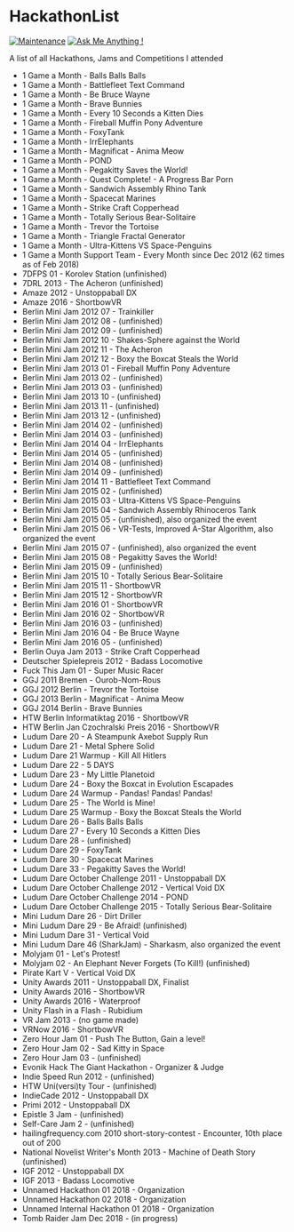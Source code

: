 # HackathonList

[![Maintenance](https://img.shields.io/badge/Maintained%3F-yes-green.svg)](https://github.com/matthiaszarzecki/HackathonList/graphs/commit-activity) [![Ask Me Anything !](https://img.shields.io/badge/Ask%20me-anything-1abc9c.svg)](https://matthewongamedesign.wordpress.com/)

A list of all Hackathons, Jams and Competitions I attended

* 1 Game a Month - Balls Balls Balls
* 1 Game a Month - Battlefleet Text Command
* 1 Game a Month - Be Bruce Wayne
* 1 Game a Month - Brave Bunnies
* 1 Game a Month - Every 10 Seconds a Kitten Dies
* 1 Game a Month - Fireball Muffin Pony Adventure
* 1 Game a Month - FoxyTank
* 1 Game a Month - IrrElephants
* 1 Game a Month - Magnificat - Anima Meow
* 1 Game a Month - POND
* 1 Game a Month - Pegakitty Saves the World!
* 1 Game a Month - Quest Complete! - A Progress Bar Porn
* 1 Game a Month - Sandwich Assembly Rhino Tank
* 1 Game a Month - Spacecat Marines
* 1 Game a Month - Strike Craft Copperhead
* 1 Game a Month - Totally Serious Bear-Solitaire
* 1 Game a Month - Trevor the Tortoise
* 1 Game a Month - Triangle Fractal Generator
* 1 Game a Month - Ultra-Kittens VS Space-Penguins
* 1 Game a Month Support Team - Every Month since Dec 2012 (62 times as of Feb 2018)
* 7DFPS 01 - Korolev Station (unfinished)
* 7DRL 2013 - The Acheron (unfinished)
* Amaze 2012 - Unstoppaball DX
* Amaze 2016 - ShortbowVR
* Berlin Mini Jam 2012 07 - Trainkiller
* Berlin Mini Jam 2012 08 - (unfinished)
* Berlin Mini Jam 2012 09 - (unfinished)
* Berlin Mini Jam 2012 10 - Shakes-Sphere against the World
* Berlin Mini Jam 2012 11 - The Acheron
* Berlin Mini Jam 2012 12 - Boxy the Boxcat Steals the World
* Berlin Mini Jam 2013 01 - Fireball Muffin Pony Adventure
* Berlin Mini Jam 2013 02 - (unfinished)
* Berlin Mini Jam 2013 03 - (unfinished)
* Berlin Mini Jam 2013 10 - (unfinished)
* Berlin Mini Jam 2013 11 - (unfinished)
* Berlin Mini Jam 2013 12 - (unfinished)
* Berlin Mini Jam 2014 02 - (unfinished)
* Berlin Mini Jam 2014 03 - (unfinished)
* Berlin Mini Jam 2014 04 - IrrElephants
* Berlin Mini Jam 2014 05 - (unfinished)
* Berlin Mini Jam 2014 08 - (unfinished)
* Berlin Mini Jam 2014 09 - (unfinished)
* Berlin Mini Jam 2014 11 - Battlefleet Text Command
* Berlin Mini Jam 2015 02 - (unfinished)
* Berlin Mini Jam 2015 03 - Ultra-Kittens VS Space-Penguins
* Berlin Mini Jam 2015 04 - Sandwich Assembly Rhinoceros Tank
* Berlin Mini Jam 2015 05 - (unfinished), also organized the event
* Berlin Mini Jam 2015 06 - VR-Tests, Improved A-Star Algorithm, also organized the event
* Berlin Mini Jam 2015 07 - (unfinished), also organized the event
* Berlin Mini Jam 2015 08 - Pegakitty Saves the World!
* Berlin Mini Jam 2015 09 - (unfinished)
* Berlin Mini Jam 2015 10 - Totally Serious Bear-Solitaire
* Berlin Mini Jam 2015 11 - ShortbowVR
* Berlin Mini Jam 2015 12 - ShortbowVR
* Berlin Mini Jam 2016 01 - ShortbowVR
* Berlin Mini Jam 2016 02 - ShortbowVR
* Berlin Mini Jam 2016 03 - (unfinished)
* Berlin Mini Jam 2016 04 - Be Bruce Wayne
* Berlin Mini Jam 2016 05 - (unfinished)
* Berlin Ouya Jam 2013 - Strike Craft Copperhead
* Deutscher Spielepreis 2012 - Badass Locomotive
* Fuck This Jam 01 - Super Music Racer
* GGJ 2011 Bremen - Ourob-Nom-Rous
* GGJ 2012 Berlin - Trevor the Tortoise
* GGJ 2013 Berlin - Magnificat - Anima Meow
* GGJ 2014 Berlin - Brave Bunnies
* HTW Berlin Informatiktag 2016 - ShortbowVR
* HTW Berlin Jan Czochralski Preis 2016 - ShortbowVR
* Ludum Dare 20 - A Steampunk Axebot Supply Run
* Ludum Dare 21 - Metal Sphere Solid
* Ludum Dare 21 Warmup - Kill All Hitlers
* Ludum Dare 22 - 5 DAYS
* Ludum Dare 23 - My Little Planetoid
* Ludum Dare 24 - Boxy the Boxcat in Evolution Escapades
* Ludum Dare 24 Warmup - Pandas! Pandas! Pandas!
* Ludum Dare 25 - The World is Mine!
* Ludum Dare 25 Warmup - Boxy the Boxcat Steals the World
* Ludum Dare 26 - Balls Balls Balls
* Ludum Dare 27 - Every 10 Seconds a Kitten Dies
* Ludum Dare 28 - (unfinished)
* Ludum Dare 29 - FoxyTank
* Ludum Dare 30 - Spacecat Marines
* Ludum Dare 33 - Pegakitty Saves the World!
* Ludum Dare October Challenge 2011 - Unstoppaball DX
* Ludum Dare October Challenge 2012 - Vertical Void DX
* Ludum Dare October Challenge 2014 - POND
* Ludum Dare October Challenge 2015 - Totally Serious Bear-Solitaire
* Mini Ludum Dare 26 - Dirt Driller
* Mini Ludum Dare 29 - Be Afraid! (unfinished)
* Mini Ludum Dare 31 - Vertical Void
* Mini Ludum Dare 46 (SharkJam) - Sharkasm, also organized the event
* Molyjam 01 - Let's Protest!
* Molyjam 02 - An Elephant Never Forgets (To Kill!) (unfinished)
* Pirate Kart V - Vertical Void DX
* Unity Awards 2011 - Unstoppaball DX, Finalist
* Unity Awards 2016 - ShortbowVR
* Unity Awards 2016 - Waterproof
* Unity Flash in a Flash - Rubidium
* VR Jam 2013 - (no game made)
* VRNow 2016 - ShortbowVR
* Zero Hour Jam 01 - Push The Button, Gain a level!
* Zero Hour Jam 02 - Sad Kitty in Space
* Zero Hour Jam 03 - (unfinished)
* Evonik Hack The Giant Hackathon - Organizer & Judge
* Indie Speed Run 2012 - (unfinished)
* HTW Uni(versi)ty Tour - (unfinished)
* IndieCade 2012 - Unstoppaball DX
* Primi 2012 - Unstoppaball DX
* Epistle 3 Jam - (unfinished)
* Self-Care Jam 2 - (unfinished)
* hailingfrequency.com 2010 short-story-contest - Encounter, 10th place out of 200
* National Novelist Writer's Month 2013 - Machine of Death Story (unfinished)
* IGF 2012 - Unstoppaball DX
* IGF 2013 - Badass Locomotive
* Unnamed Hackathon 01 2018 - Organization
* Unnamed Hackathon 02 2018 - Organization
* Unnamed Internal Hackathon 01 2018 - Organization
* Tomb Raider Jam Dec 2018 - (in progress)
